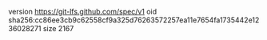 version https://git-lfs.github.com/spec/v1
oid sha256:cc86ee3cb9c62558cf9a325d76263572257ea11e7654fa1735442e1236028271
size 2167
